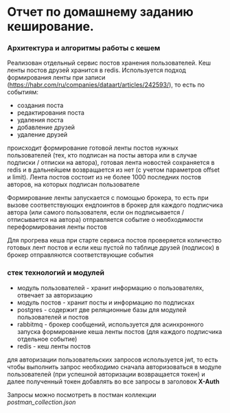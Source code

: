 # Отчет по домашнему заданию кеширование.

### Архитектура и алгоритмы работы с кешем

Реализован отдельный сервис постов хранения пользователей. 
Кеш ленты постов друзей хранится в redis. 
Используется подход формирования ленты при записи (https://habr.com/ru/companies/dataart/articles/242593/),
то есть по событиям:
- создания поста
- редактирования поста
- удаления поста
- добавление друзей
- удаление друзей

происходит формирование готовой ленты постов нужных пользователей (тех, кто подписан на посты автора 
или в случае подписки / отписки на автора), готовая лента новостей сохраняется в redis и в дальнейшем 
возвращается из нет (с учетом параметров offset и limit). Лента постов состоит из не более 1000 последних 
постов авторов, на которых подписан пользователе

Формирование ленты запускается с помощью брокера, то есть при вызове соответствующих ендпоинтов в брокер для каждого
подписчика автора (или самого пользователя, если он подписывается / отписывается на автора) отправляется
событие о необходимости переформирования ленты постов

Для прогрева кеша при старте сервиса постов проверяется количество готовых лент постов и если кеш пустой по таблице
друзей (подписок) в брокер отправляются соответствующие события

### стек технологий и модулей
- модуль пользователей - хранит информацию о пользователях, отвечает за авторизацию
- модуль постов - хранит посты и информацию по подписках
- postgres - содержит две реляционные базы для модулей пользователей и постов
- rabbitmq - брокер сообщений, используется для асинхронного запуска формирование кеша ленты постов (для каждого подписчика отдельное событие)
- redis - кеш ленты постов

для авторизации пользовательских запросов используется jwt, то есть чтобы выполнить запрос необходимо сначала 
авторизоваться в модуле пользователей (при успешной авторизации возвращается токен) и далее полученный токен добавлять во все 
запросы в заголовок **X-Auth**

Запросы можно посмотреть в постман коллекции _postman_collection.json_
